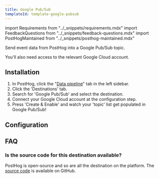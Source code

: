 ```yaml
---
title: Google Pub/Sub
templateId: template-google-pubsub
---
```


import Requirements from "../_snippets/requirements.mdx"
import FeedbackQuestions from "../_snippets/feedback-questions.mdx"
import PostHogMaintained from "../_snippets/posthog-maintained.mdx"

Send event data from PostHog into a Google Pub/Sub topic.

<Requirements />

You'll also need access to the relevant Google Cloud account.

## Installation

1. In PostHog, click the "[Data pipeline](https://us.posthog.com/pipeline/overview)" tab in the left sidebar.
2. Click the 'Destinations' tab.
3. Search for 'Google Pub/Sub' and select the destination.
4. Connect your Google Cloud account at the configuration step.
5. Press 'Create & Enable' and watch your 'topic' list get populated in Google Pub/Sub!

<HideOnCDPIndex>

## Configuration

<TemplateParameters />

## FAQ

### Is the source code for this destination available?

PostHog is open-source and so are all the destination on the platform. The [source code](https://github.com/PostHog/posthog/blob/master/posthog/cdp/templates/google_pubsub/template_google_pubsub.py) is available on GitHub.

<PostHogMaintained />

<FeedbackQuestions />

</HideOnCDPIndex>